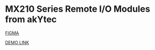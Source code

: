 # MX210 Series Remote I/O Modules from akYtec
  
  [FIGMA](https://www.figma.com/file/hfNSaawV1ClZZyMsMzMM2K/Mx210?node-id=0%3A1)
  
  [DEMO LINK](https://<your_account>.github.io/layout_dia/)
